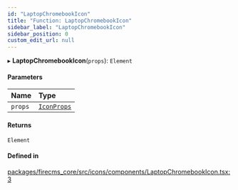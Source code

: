 ```yaml
---
id: "LaptopChromebookIcon"
title: "Function: LaptopChromebookIcon"
sidebar_label: "LaptopChromebookIcon"
sidebar_position: 0
custom_edit_url: null
---
```


▸ **LaptopChromebookIcon**(`props`): `Element`

#### Parameters

| Name | Type |
| :------ | :------ |
| `props` | [`IconProps`](../types/IconProps.md) |

#### Returns

`Element`

#### Defined in

[packages/firecms_core/src/icons/components/LaptopChromebookIcon.tsx:3](https://github.com/FireCMSco/firecms/blob/d45f3739/packages/firecms_core/src/icons/components/LaptopChromebookIcon.tsx#L3)
